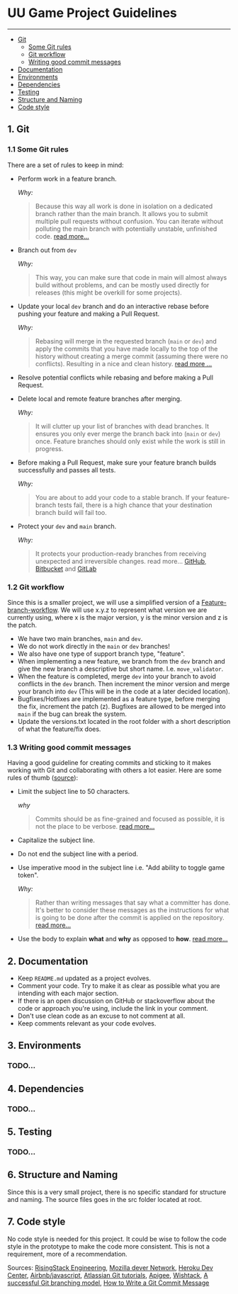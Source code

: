 # UU Game Project Guidelines

<hr>

- [Git](#git)
  - [Some Git rules](#some-git-rules)
  - [Git workflow](#git-workflow)
  - [Writing good commit messages](#writing-good-commit-messages)
- [Documentation](#documentation)
- [Environments](#environments)
- [Dependencies](#dependencies)
- [Testing](#testing)
- [Structure and Naming](#structure-and-naming)
- [Code style](#code-style)


<a name="git"></a>

## 1. Git

<a name="some-git-rules"></a>

### 1.1 Some Git rules

There are a set of rules to keep in mind:

- Perform work in a feature branch.

  _Why:_

  > Because this way all work is done in isolation on a dedicated branch rather than the main branch. It allows you to submit multiple pull requests without confusion. You can iterate without polluting the main branch with potentially unstable, unfinished code. [read more...](https://www.atlassian.com/git/tutorials/comparing-workflows#feature-branch-workflow)

- Branch out from `dev`

  _Why:_

  > This way, you can make sure that code in main will almost always build without problems, and can be mostly used directly for releases (this might be overkill for some projects).


- Update your local `dev` branch and do an interactive rebase before pushing your feature and making a Pull Request.

  _Why:_

  > Rebasing will merge in the requested branch (`main` or `dev`) and apply the commits that you have made locally to the top of the history without creating a merge commit (assuming there were no conflicts). Resulting in a nice and clean history. [read more ...](https://www.atlassian.com/git/tutorials/merging-vs-rebasing)

- Resolve potential conflicts while rebasing and before making a Pull Request.
- Delete local and remote feature branches after merging.

  _Why:_

  > It will clutter up your list of branches with dead branches. It ensures you only ever merge the branch back into (`main` or `dev`) once. Feature branches should only exist while the work is still in progress.

- Before making a Pull Request, make sure your feature branch builds successfully and passes all tests.

  _Why:_

  > You are about to add your code to a stable branch. If your feature-branch tests fail, there is a high chance that your destination branch build will fail too.

- Protect your `dev` and `main` branch.

  _Why:_

  > It protects your production-ready branches from receiving unexpected and irreversible changes. read more... [GitHub](https://help.github.com/articles/about-protected-branches/), [Bitbucket](https://confluence.atlassian.com/bitbucketserver/using-branch-permissions-776639807.html) and [GitLab](https://docs.gitlab.com/ee/user/project/protected_branches.html)

<a name="git-workflow"></a>

### 1.2 Git workflow

Since this is a smaller project, we will use a simplified version of a [Feature-branch-workflow](https://nvie.com/posts/a-successful-git-branching-model/).
We will use x.y.z to represent what version we are currently using, where x is the major version, y is the minor version and z is the patch.

- We have two main branches, `main` and `dev`.
- We do not work directly in the `main` or `dev` branches!
- We also have one type of support branch type, "feature".
- When implementing a new feature, we branch from the `dev` branch and give the new branch a descriptive but short name. I.e. `move_validator`.
- When the feature is completed, merge `dev` into your branch to avoid conflicts in the `dev` branch. Then increment the minor version and merge your branch into `dev` (This will be in the code at a later decided location).
- Bugfixes/Hotfixes are implemented as a feature type, before merging the fix, increment the patch (z). Bugfixes are allowed to be merged into `main` if the bug can break the system.
- Update the versions.txt located in the root folder with a short description of what the feature/fix does.

<a name="writing-good-commit-messages"></a>

### 1.3 Writing good commit messages

Having a good guideline for creating commits and sticking to it makes working with Git and collaborating with others a lot easier. Here are some rules of thumb ([source](https://chris.beams.io/posts/git-commit/#seven-rules)):

- Limit the subject line to 50 characters.

  _why_

  > Commits should be as fine-grained and focused as possible, it is not the place to be verbose. [read more...](https://medium.com/@preslavrachev/what-s-with-the-50-72-rule-8a906f61f09c)

- Capitalize the subject line.
- Do not end the subject line with a period.
- Use imperative mood in the subject line i.e. "Add ability to toggle game token".

  _Why:_

  > Rather than writing messages that say what a committer has done. It's better to consider these messages as the instructions for what is going to be done after the commit is applied on the repository. [read more...](https://news.ycombinator.com/item?id=2079612)

- Use the body to explain **what** and **why** as opposed to **how**. [read more...](https://cbea.ms/git-commit/#why-not-how)


<a name="documentation"></a>

## 2. Documentation

- Keep `README.md` updated as a project evolves.
- Comment your code. Try to make it as clear as possible what you are intending with each major section.
- If there is an open discussion on GitHub or stackoverflow about the code or approach you're using, include the link in your comment.
- Don't use clean code as an excuse to not comment at all.
- Keep comments relevant as your code evolves.

<a name="environments"></a>

## 3. Environments

### TODO...

<a name="dependencies"></a>

## 4. Dependencies

### TODO...

<a name="testing"></a>

## 5. Testing

### TODO...

<a name="structure-and-naming"></a>

## 6. Structure and Naming

Since this is a very small project, there is no specific standard for structure and naming.
The source files goes in the src folder located at root.

<a name="code-style"></a>

## 7. Code style

No code style is needed for this project. 
It could be wise to follow the code style in the prototype to make the code more consistent.
This is not a requirement, more of a recommendation.

Sources:
[RisingStack Engineering](https://blog.risingstack.com/),
[Mozilla dever Network](https://dever.mozilla.org/),
[Heroku Dev Center](https://devcenter.heroku.com),
[Airbnb/javascript](https://github.com/airbnb/javascript),
[Atlassian Git tutorials](https://www.atlassian.com/git/tutorials),
[Apigee](https://apigee.com/about/blog),
[Wishtack](https://blog.wishtack.com),
[A successful Git branching model](https://nvie.com/posts/a-successful-git-branching-model/),
[How to Write a Git Commit Message](https://cbea.ms/git-commit/)
